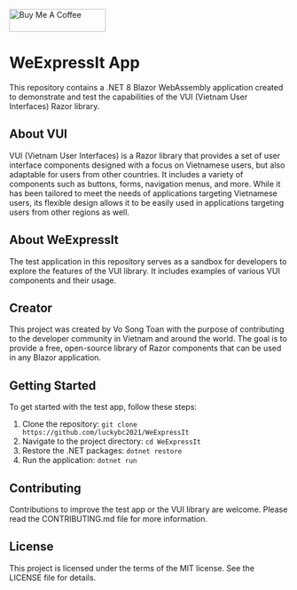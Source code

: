 <a href="https://www.buymeacoffee.com/vosongtoan" target="_blank"><img src="https://cdn.buymeacoffee.com/buttons/default-orange.png" alt="Buy Me A Coffee" height="41" width="174"></a>


# WeExpressIt App

This repository contains a .NET 8 Blazor WebAssembly application created to demonstrate and test the capabilities of the VUI (Vietnam User Interfaces) Razor library.

## About VUI

VUI (Vietnam User Interfaces) is a Razor library that provides a set of user interface components designed with a focus on Vietnamese users, but also adaptable for users from other countries. It includes a variety of components such as buttons, forms, navigation menus, and more. While it has been tailored to meet the needs of applications targeting Vietnamese users, its flexible design allows it to be easily used in applications targeting users from other regions as well.

## About WeExpressIt

The test application in this repository serves as a sandbox for developers to explore the features of the VUI library. It includes examples of various VUI components and their usage.

## Creator

This project was created by Vo Song Toan with the purpose of contributing to the developer community in Vietnam and around the world. The goal is to provide a free, open-source library of Razor components that can be used in any Blazor application.


## Getting Started

To get started with the test app, follow these steps:

1. Clone the repository: `git clone https://github.com/luckybc2021/WeExpressIt`
2. Navigate to the project directory: `cd WeExpressIt`
3. Restore the .NET packages: `dotnet restore`
4. Run the application: `dotnet run`

## Contributing

Contributions to improve the test app or the VUI library are welcome. Please read the CONTRIBUTING.md file for more information.

## License

This project is licensed under the terms of the MIT license. See the LICENSE file for details.
